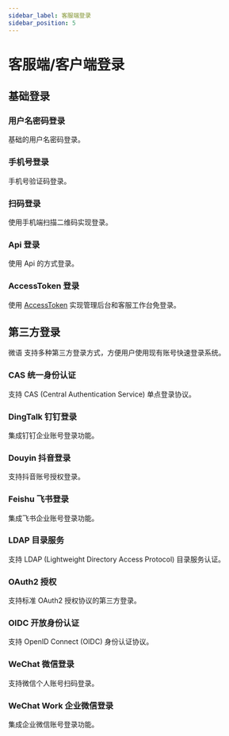 ```yaml
---
sidebar_label: 客服端登录
sidebar_position: 5
---
```


# 客服端/客户端登录

## 基础登录

### 用户名密码登录

基础的用户名密码登录。

### 手机号登录

手机号验证码登录。

### 扫码登录

使用手机端扫描二维码实现登录。

### Api 登录

使用 Api 的方式登录。

### AccessToken 登录

使用 [AccessToken](./token.md) 实现管理后台和客服工作台免登录。

## 第三方登录

微语 支持多种第三方登录方式，方便用户使用现有账号快速登录系统。

### CAS 统一身份认证

支持 CAS (Central Authentication Service) 单点登录协议。

### DingTalk 钉钉登录

集成钉钉企业账号登录功能。

### Douyin 抖音登录

支持抖音账号授权登录。

### Feishu 飞书登录

集成飞书企业账号登录功能。

### LDAP 目录服务

支持 LDAP (Lightweight Directory Access Protocol) 目录服务认证。

### OAuth2 授权

支持标准 OAuth2 授权协议的第三方登录。

### OIDC 开放身份认证

支持 OpenID Connect (OIDC) 身份认证协议。

### WeChat 微信登录

支持微信个人账号扫码登录。

### WeChat Work 企业微信登录

集成企业微信账号登录功能。
